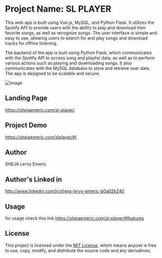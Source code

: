 # Project Name: SL PLAYER
    
This web app is built using Vue.js, MySQL, and Python Flask. It utilizes the Spotify API to provide users with the ability to play and download their favorite songs, as well as recognize songs. The user interface is simple and easy to use, allowing users to search for and play songs and download tracks for offline listening.

The backend of the app is built using Python Flask, which communicates with the Spotify API to access song and playlist data, as well as to perform various actions such as playing and downloading songs. It also communicates with the MySQL database to store and retrieve user data. The app is designed to be scalable and secure.

![image](https://i.ibb.co/P1CBH3Z/Screenshot-from-2023-01-12-18-33-39.png)

## Landing Page
https://shejaemeric.com/sl-player/

## Project Demo
https://shejaemeric.com/slplayer/#/

## Author
SHEJA Lervy Emeric

## Author's Linked in
http://www.linkedin.com/in/sheja-lervy-emeric-b0a02b240
    
## Usage
for usage check this link https://shejaemeric.com/sl-player/#features

## License

This project is licensed under the [MIT License](https://opensource.org/licenses/MIT), which means anyone is free to use, copy, modify, and distribute the source code and any derivatives.

